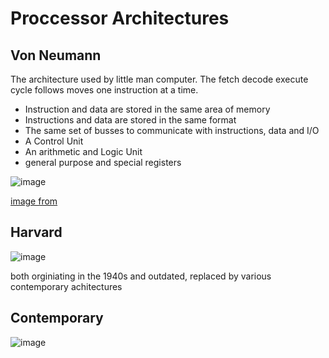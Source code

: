 # Proccessor Architectures

## Von Neumann
The architecture used by little man computer. The fetch decode execute cycle follows moves one instruction at a time.
- Instruction and data are stored in the same area of memory
- Instructions and data are stored in the same format
- The same set of busses to communicate with instructions, data and I/O
- A Control Unit
- An arithmetic and Logic Unit
- general purpose and special registers

![image](https://github.com/JachymT/a-level-cs-blog/assets/72783315/7db2abc9-29a5-4015-9eb6-a56c132f733d)

[image from](https://diveintosystems.org/book/C5-Arch/von.html)

## Harvard

![image](https://user-images.githubusercontent.com/72783315/137923115-f055661e-5346-4d8c-a54e-dfed4fde7d98.png)

both orginiating in the 1940s and outdated, replaced by various contemporary achitectures

## Contemporary

![image](https://user-images.githubusercontent.com/72783315/137923987-38212b22-6895-429e-bd55-97ffed12fce0.png)
